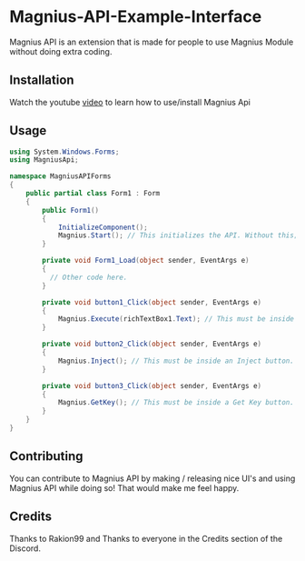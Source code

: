 # Magnius-API-Example-Interface

Magnius API is an extension that is made for people to use Magnius Module without doing extra coding.

## Installation

Watch the youtube [video](https://www.youtube.com/watch?v=mjMsRpTwDbQ) to learn how to use/install Magnius Api

## Usage

```cs
using System.Windows.Forms;
using MagniusApi;

namespace MagniusAPIForms
{
    public partial class Form1 : Form
    {
        public Form1()
        {
            InitializeComponent();
            Magnius.Start(); // This initializes the API. Without this; you cannot use Magnius API.
        }

        private void Form1_Load(object sender, EventArgs e)
        {
          // Other code here.
        }

        private void button1_Click(object sender, EventArgs e)
        {
            Magnius.Execute(richTextBox1.Text); // This must be inside an Execute button. It'll execute whatever is inside your text box. (NOTE: change 'richTextBox1' to your own text editor.)
        }

        private void button2_Click(object sender, EventArgs e)
        {
            Magnius.Inject(); // This must be inside an Inject button. It'll inject Magnius Module.
        }

        private void button3_Click(object sender, EventArgs e)
        {
            Magnius.GetKey(); // This must be inside a Get Key button. It'll redirect you to the link to get the key.
        }
    }
}

```

## Contributing
You can contribute to Magnius API by making / releasing nice UI's and using Magnius API while doing so! That would make me feel happy.

## Credits

Thanks to Rakion99 and
Thanks to everyone in the Credits section of the Discord.
